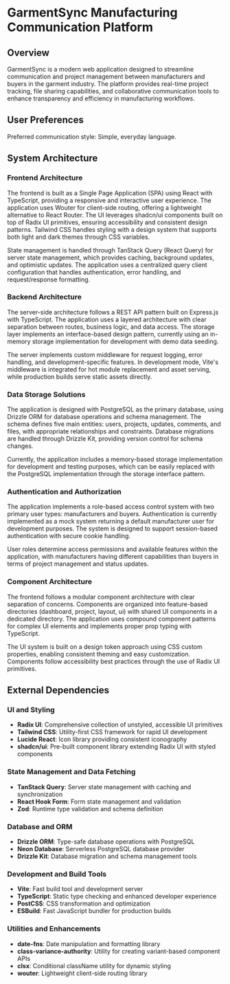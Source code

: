 # GarmentSync Manufacturing Communication Platform

## Overview

GarmentSync is a modern web application designed to streamline communication and project management between manufacturers and buyers in the garment industry. The platform provides real-time project tracking, file sharing capabilities, and collaborative communication tools to enhance transparency and efficiency in manufacturing workflows.

## User Preferences

Preferred communication style: Simple, everyday language.

## System Architecture

### Frontend Architecture
The frontend is built as a Single Page Application (SPA) using React with TypeScript, providing a responsive and interactive user experience. The application uses Wouter for client-side routing, offering a lightweight alternative to React Router. The UI leverages shadcn/ui components built on top of Radix UI primitives, ensuring accessibility and consistent design patterns. Tailwind CSS handles styling with a design system that supports both light and dark themes through CSS variables.

State management is handled through TanStack Query (React Query) for server state management, which provides caching, background updates, and optimistic updates. The application uses a centralized query client configuration that handles authentication, error handling, and request/response formatting.

### Backend Architecture
The server-side architecture follows a REST API pattern built on Express.js with TypeScript. The application uses a layered architecture with clear separation between routes, business logic, and data access. The storage layer implements an interface-based design pattern, currently using an in-memory storage implementation for development with demo data seeding.

The server implements custom middleware for request logging, error handling, and development-specific features. In development mode, Vite's middleware is integrated for hot module replacement and asset serving, while production builds serve static assets directly.

### Data Storage Solutions
The application is designed with PostgreSQL as the primary database, using Drizzle ORM for database operations and schema management. The schema defines five main entities: users, projects, updates, comments, and files, with appropriate relationships and constraints. Database migrations are handled through Drizzle Kit, providing version control for schema changes.

Currently, the application includes a memory-based storage implementation for development and testing purposes, which can be easily replaced with the PostgreSQL implementation through the storage interface pattern.

### Authentication and Authorization
The application implements a role-based access control system with two primary user types: manufacturers and buyers. Authentication is currently implemented as a mock system returning a default manufacturer user for development purposes. The system is designed to support session-based authentication with secure cookie handling.

User roles determine access permissions and available features within the application, with manufacturers having different capabilities than buyers in terms of project management and status updates.

### Component Architecture
The frontend follows a modular component architecture with clear separation of concerns. Components are organized into feature-based directories (dashboard, project, layout, ui) with shared UI components in a dedicated directory. The application uses compound component patterns for complex UI elements and implements proper prop typing with TypeScript.

The UI system is built on a design token approach using CSS custom properties, enabling consistent theming and easy customization. Components follow accessibility best practices through the use of Radix UI primitives.

## External Dependencies

### UI and Styling
- **Radix UI**: Comprehensive collection of unstyled, accessible UI primitives
- **Tailwind CSS**: Utility-first CSS framework for rapid UI development
- **Lucide React**: Icon library providing consistent iconography
- **shadcn/ui**: Pre-built component library extending Radix UI with styled components

### State Management and Data Fetching
- **TanStack Query**: Server state management with caching and synchronization
- **React Hook Form**: Form state management and validation
- **Zod**: Runtime type validation and schema definition

### Database and ORM
- **Drizzle ORM**: Type-safe database operations with PostgreSQL
- **Neon Database**: Serverless PostgreSQL database provider
- **Drizzle Kit**: Database migration and schema management tools

### Development and Build Tools
- **Vite**: Fast build tool and development server
- **TypeScript**: Static type checking and enhanced developer experience
- **PostCSS**: CSS transformation and optimization
- **ESBuild**: Fast JavaScript bundler for production builds

### Utilities and Enhancements
- **date-fns**: Date manipulation and formatting library
- **class-variance-authority**: Utility for creating variant-based component APIs
- **clsx**: Conditional className utility for dynamic styling
- **wouter**: Lightweight client-side routing library